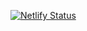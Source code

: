 [![Netlify Status](https://api.netlify.com/api/v1/badges/fd19f2ca-dbdc-4161-9be5-9d8d6b2a54d2/deploy-status)](https://app.netlify.com/sites/web-components-arron/deploys)
